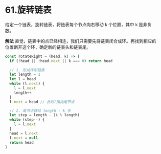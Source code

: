 # 61.旋转链表
给定一个链表，旋转链表，将链表每个节点向右移动 k 个位置，其中 k 是非负数。

**解法**
直觉，链表中的点已经相连，我们只需要先将链表闭合成环。再找到相应的位置断开这个环，确定新的链表头和链表尾。

```js
const rotateRight = (head, k) => {
  if (!head || !head.next || k === 0) return head
  
  // 1. 形成环形链表
  let length = 1
  let l = head
  while (l.next) {
    l = l.next
    length++
  }
  l.next = head // 此时l指向尾节点

  // 2. 尾节点移动 length - k 步
  let step = length - (k % length)
  while (step--) {
    l = l.next
  }
  head = l.next
  l.next = null
  return head
}
```